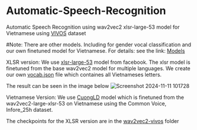 # Automatic-Speech-Recognition
Automatic Speech Recognition using wav2vec2 xlsr-large-53 model for Vietnamese using [VIVOS](https://www.kaggle.com/datasets/kynthesis/vivos-vietnamese-speech-corpus-for-asr) dataset

#Note: There are other models. Including for gender vocal classification and our own finetuned model for Vietnamese.
For details: see the link:
[Models](https://docs.google.com/spreadsheets/d/1hMqu_Xkp29MqBc26DFGs4Y-D06vITc7r3ZR0oe1rKxA/edit?gid=0#gid=0)

XLSR version:
We use [xlsr-large-53](https://huggingface.co/facebook/wav2vec2-large-xlsr-53) model from facebook. The xlsr model is finetuned from the base wav2vec2 model for multiple languages. We create our own [vocab.json](https://github.com/vutl/Automatic-Speech-Recognition/blob/main/vocab.json) file which containes all Vietnameses letters.

The result can be seen in the image below
![Screenshot 2024-11-11 101728](https://github.com/user-attachments/assets/78957128-1f8c-46bd-b599-245877b37668)



Vietnamese Version:
We use [CuongLD](https://huggingface.co/CuongLD/wav2vec2-large-xlsr-vietnamese?fbclid=IwY2xjawGb_TBleHRuA2FlbQIxMAABHUr9zrZQMK7sqo_NOPgqTaWDTkkFqVjUFCA_FeL2mCMp9GWoxAf_egZvgw_aem_MJlIrNT7HykJ33nz2aoFCw) model which is finetuned from the  wav2vec2-large-xlsr-53 on Vietnamese using the Common Voice, Infore_25h dataset.

The checkpoints for the XLSR version are in the [wav2vec2-vivos](https://github.com/vutl/Automatic-Speech-Recognition/tree/main/wav2vec2-vivos) folder
